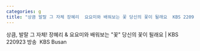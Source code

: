 ```yaml
---
categories: g
title: "상큼 발랄 그 자체 장혜리  요요미와 배워보는 꽃 당신의 꽃이 될래요  KBS 220923 방송  KBS Busan"
---
```

상큼, 발랄 그 자체! 장혜리 & 요요미와 배워보는 "꽃" 당신의 꽃이 될래요 | KBS 220923 방송&nbsp;&nbsp;KBS Busan
